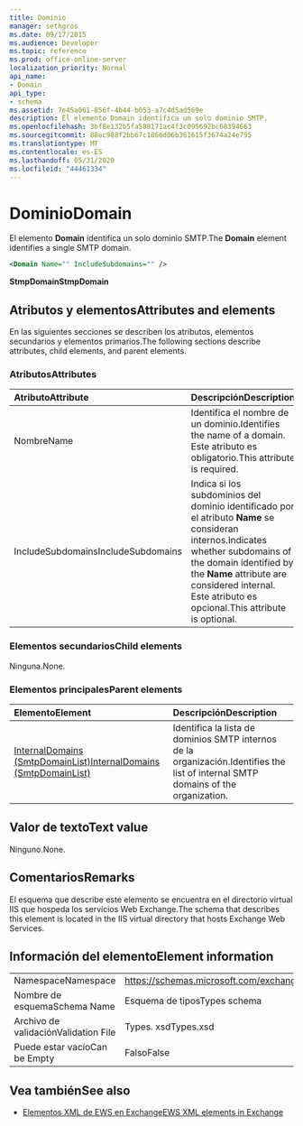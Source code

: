```yaml
---
title: Dominio
manager: sethgros
ms.date: 09/17/2015
ms.audience: Developer
ms.topic: reference
ms.prod: office-online-server
localization_priority: Normal
api_name:
- Domain
api_type:
- schema
ms.assetid: 7e45a061-856f-4b44-b053-a7c4d5ad569e
description: El elemento Domain identifica un solo dominio SMTP.
ms.openlocfilehash: 3bf8e132b5fa588171ac4f3c095692bc68394663
ms.sourcegitcommit: 88ec988f2bb67c1866d06b361615f3674a24e795
ms.translationtype: MT
ms.contentlocale: es-ES
ms.lasthandoff: 05/31/2020
ms.locfileid: "44461334"
---
```

# <a name="domain"></a><span data-ttu-id="316d0-103">Dominio</span><span class="sxs-lookup"><span data-stu-id="316d0-103">Domain</span></span>

<span data-ttu-id="316d0-104">El elemento **Domain** identifica un solo dominio SMTP.</span><span class="sxs-lookup"><span data-stu-id="316d0-104">The **Domain** element identifies a single SMTP domain.</span></span> 
  
```xml
<Domain Name="" IncludeSubdomains="" />
```

 <span data-ttu-id="316d0-105">**StmpDomain**</span><span class="sxs-lookup"><span data-stu-id="316d0-105">**StmpDomain**</span></span>
## <a name="attributes-and-elements"></a><span data-ttu-id="316d0-106">Atributos y elementos</span><span class="sxs-lookup"><span data-stu-id="316d0-106">Attributes and elements</span></span>

<span data-ttu-id="316d0-107">En las siguientes secciones se describen los atributos, elementos secundarios y elementos primarios.</span><span class="sxs-lookup"><span data-stu-id="316d0-107">The following sections describe attributes, child elements, and parent elements.</span></span>
  
### <a name="attributes"></a><span data-ttu-id="316d0-108">Atributos</span><span class="sxs-lookup"><span data-stu-id="316d0-108">Attributes</span></span>

|<span data-ttu-id="316d0-109">**Atributo**</span><span class="sxs-lookup"><span data-stu-id="316d0-109">**Attribute**</span></span>|<span data-ttu-id="316d0-110">**Descripción**</span><span class="sxs-lookup"><span data-stu-id="316d0-110">**Description**</span></span>|
|:-----|:-----|
|<span data-ttu-id="316d0-111">Nombre</span><span class="sxs-lookup"><span data-stu-id="316d0-111">Name</span></span>  <br/> |<span data-ttu-id="316d0-112">Identifica el nombre de un dominio.</span><span class="sxs-lookup"><span data-stu-id="316d0-112">Identifies the name of a domain.</span></span> <span data-ttu-id="316d0-113">Este atributo es obligatorio.</span><span class="sxs-lookup"><span data-stu-id="316d0-113">This attribute is required.</span></span>  <br/> |
|<span data-ttu-id="316d0-114">IncludeSubdomains</span><span class="sxs-lookup"><span data-stu-id="316d0-114">IncludeSubdomains</span></span>  <br/> |<span data-ttu-id="316d0-115">Indica si los subdominios del dominio identificado por el atributo **Name** se consideran internos.</span><span class="sxs-lookup"><span data-stu-id="316d0-115">Indicates whether subdomains of the domain identified by the **Name** attribute are considered internal.</span></span> <span data-ttu-id="316d0-116">Este atributo es opcional.</span><span class="sxs-lookup"><span data-stu-id="316d0-116">This attribute is optional.</span></span>  <br/> |
   
### <a name="child-elements"></a><span data-ttu-id="316d0-117">Elementos secundarios</span><span class="sxs-lookup"><span data-stu-id="316d0-117">Child elements</span></span>

<span data-ttu-id="316d0-118">Ninguna.</span><span class="sxs-lookup"><span data-stu-id="316d0-118">None.</span></span>
  
### <a name="parent-elements"></a><span data-ttu-id="316d0-119">Elementos principales</span><span class="sxs-lookup"><span data-stu-id="316d0-119">Parent elements</span></span>

|<span data-ttu-id="316d0-120">**Elemento**</span><span class="sxs-lookup"><span data-stu-id="316d0-120">**Element**</span></span>|<span data-ttu-id="316d0-121">**Descripción**</span><span class="sxs-lookup"><span data-stu-id="316d0-121">**Description**</span></span>|
|:-----|:-----|
|[<span data-ttu-id="316d0-122">InternalDomains (SmtpDomainList)</span><span class="sxs-lookup"><span data-stu-id="316d0-122">InternalDomains (SmtpDomainList)</span></span>](internaldomains-smtpdomainlist.md) <br/> |<span data-ttu-id="316d0-123">Identifica la lista de dominios SMTP internos de la organización.</span><span class="sxs-lookup"><span data-stu-id="316d0-123">Identifies the list of internal SMTP domains of the organization.</span></span>  <br/> |
   
## <a name="text-value"></a><span data-ttu-id="316d0-124">Valor de texto</span><span class="sxs-lookup"><span data-stu-id="316d0-124">Text value</span></span>

<span data-ttu-id="316d0-125">Ninguno.</span><span class="sxs-lookup"><span data-stu-id="316d0-125">None.</span></span>
  
## <a name="remarks"></a><span data-ttu-id="316d0-126">Comentarios</span><span class="sxs-lookup"><span data-stu-id="316d0-126">Remarks</span></span>

<span data-ttu-id="316d0-127">El esquema que describe este elemento se encuentra en el directorio virtual IIS que hospeda los servicios Web Exchange.</span><span class="sxs-lookup"><span data-stu-id="316d0-127">The schema that describes this element is located in the IIS virtual directory that hosts Exchange Web Services.</span></span>
  
## <a name="element-information"></a><span data-ttu-id="316d0-128">Información del elemento</span><span class="sxs-lookup"><span data-stu-id="316d0-128">Element information</span></span>

|||
|:-----|:-----|
|<span data-ttu-id="316d0-129">Namespace</span><span class="sxs-lookup"><span data-stu-id="316d0-129">Namespace</span></span>  <br/> |https://schemas.microsoft.com/exchange/services/2006/types  <br/> |
|<span data-ttu-id="316d0-130">Nombre de esquema</span><span class="sxs-lookup"><span data-stu-id="316d0-130">Schema Name</span></span>  <br/> |<span data-ttu-id="316d0-131">Esquema de tipos</span><span class="sxs-lookup"><span data-stu-id="316d0-131">Types schema</span></span>  <br/> |
|<span data-ttu-id="316d0-132">Archivo de validación</span><span class="sxs-lookup"><span data-stu-id="316d0-132">Validation File</span></span>  <br/> |<span data-ttu-id="316d0-133">Types. xsd</span><span class="sxs-lookup"><span data-stu-id="316d0-133">Types.xsd</span></span>  <br/> |
|<span data-ttu-id="316d0-134">Puede estar vacío</span><span class="sxs-lookup"><span data-stu-id="316d0-134">Can be Empty</span></span>  <br/> |<span data-ttu-id="316d0-135">Falso</span><span class="sxs-lookup"><span data-stu-id="316d0-135">False</span></span>  <br/> |
   
## <a name="see-also"></a><span data-ttu-id="316d0-136">Vea también</span><span class="sxs-lookup"><span data-stu-id="316d0-136">See also</span></span>

- [<span data-ttu-id="316d0-137">Elementos XML de EWS en Exchange</span><span class="sxs-lookup"><span data-stu-id="316d0-137">EWS XML elements in Exchange</span></span>](ews-xml-elements-in-exchange.md)

